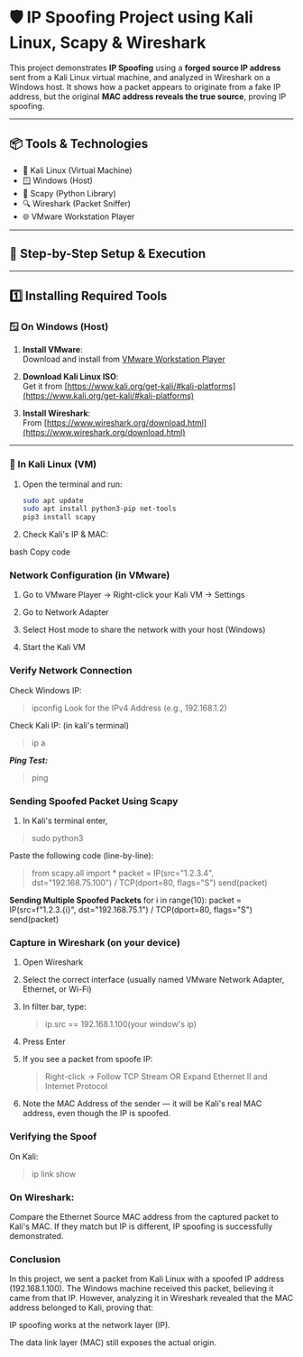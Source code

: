 # 🛡️ IP Spoofing Project using Kali Linux, Scapy & Wireshark

This project demonstrates **IP Spoofing** using a **forged source IP address** sent from a Kali Linux virtual machine, and analyzed in Wireshark on a Windows host. It shows how a packet appears to originate from a fake IP address, but the original **MAC address reveals the true source**, proving IP spoofing.

---

## 📦 Tools & Technologies

- 🐧 Kali Linux (Virtual Machine)
- 🪟 Windows (Host)
- 🐍 Scapy (Python Library)
- 🔍 Wireshark (Packet Sniffer)
- 🌐 VMware Workstation Player

---

## 🧩 Step-by-Step Setup & Execution

---

## 1️⃣ Installing Required Tools

### 🪟 On Windows (Host)

1. **Install VMware**:  
   Download and install from [VMware Workstation Player](https://www.vmware.com/products/workstation-player.html)

2. **Download Kali Linux ISO**:  
   Get it from [https://www.kali.org/get-kali/#kali-platforms](https://www.kali.org/get-kali/#kali-platforms)

3. **Install Wireshark**:  
   From [https://www.wireshark.org/download.html](https://www.wireshark.org/download.html)

---

### 🐧 In Kali Linux (VM)

1. Open the terminal and run:

   ```bash
   sudo apt update
   sudo apt install python3-pip net-tools
   pip3 install scapy
2. Check Kali's IP & MAC:

bash
Copy code

### Network Configuration (in VMware)
1. Go to VMware Player → Right-click your Kali VM → Settings

2. Go to Network Adapter

3. Select Host mode to share the network with your host (Windows)

4. Start the Kali VM

### Verify Network Connection
 Check Windows IP:
> ipconfig
Look for the IPv4 Address (e.g., 192.168.1.2)

Check Kali IP: (in kali's terminal)
> ip a

***Ping Test:***
> ping <Windows-IP>

### Sending Spoofed Packet Using Scapy
1. In Kali's terminal enter,
> sudo python3

Paste the following code (line-by-line):

> from scapy.all import *
> packet = IP(src="1.2.3.4", dst="192.168.75.100") / TCP(dport=80, flags="S")
> send(packet)

**Sending Multiple Spoofed Packets**
for i in range(10):
    packet = IP(src=f"1.2.3.{i}", dst="192.168.75.1") / TCP(dport=80, flags="S")
    send(packet)

###  Capture in Wireshark (on your device)

1. Open Wireshark

2. Select the correct interface (usually named VMware Network Adapter, Ethernet, or Wi-Fi)

3. In filter bar, type:
   > ip.src == 192.168.1.100(your window's ip)

4. Press Enter
5. If you see a packet from spoofe IP:
   > Right-click → Follow TCP Stream OR
   > Expand Ethernet II and Internet Protocol
6. Note the MAC Address of the sender — it will be Kali's real MAC address, even though the IP is spoofed.

### Verifying the Spoof
On Kali:
> ip link show

###  On Wireshark:
Compare the Ethernet Source MAC address from the captured packet to Kali's MAC.
If they match but IP is different, IP spoofing is successfully demonstrated.

### Conclusion
In this project, we sent a packet from Kali Linux with a spoofed IP address (192.168.1.100). The Windows machine received this packet, believing it came from that IP. However, analyzing it in Wireshark revealed that the MAC address belonged to Kali, proving that:

IP spoofing works at the network layer (IP).

The data link layer (MAC) still exposes the actual origin.
